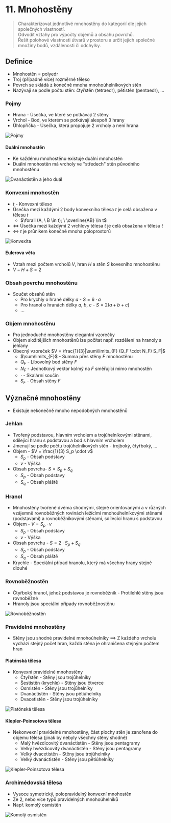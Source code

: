 # 11. Mnohostěny

> Charakterizovat jednotlivé mnohostěny do kategorií dle jejich společných vlastností. \
> Odvodit vztahy pro výpočty objemů a obsahu povrchů. \
> Řešit polohové vlastnosti útvarů v prostoru a určit jejich společné množiny bodů, vzdálenosti či odchylky.

## Definice

- Mnohostěn = polyedr
- Troj (případně více) rozměrné těleso
- Povrch se skládá z konečně mnoha mnohoúhelníkových stěn
- Nazývají se podle počtu stěn: čtyřstěn (tetraedr), pětistěn (pentaedr), ...

### Pojmy

- Hrana - Úsečka, ve které se potkávají 2 stěny
- Vrchol - Bod, ve kterém se potkávají alespoň 3 hrany
- Úhlopříčka - Úsečka, která propojuje 2 vrcholy a není hrana

![Pojmy](./pojmy.png)

#### Duální mnohostěn

- Ke každému mnohostěnu existuje duální mnohostěn
- Duální mnohostěn má vrcholy ve "středech" stěn původního mnohostěnu

![Dvanáctistěn a jeho duál](./dual.png)

### Konvexní mnohostěn

- $t$ - Konvexní těleso
- Úsečka mezi každými 2 body konvexního tělesa $t$ je celá obsažena v tělesu $t$
  - $\forall (A, \ B \in t); \ \overline{AB} \in t$
- $\iff$ Úsečka mezi každými 2 vrchlovy tělesa $t$ je celá obsažena v tělesu $t$
- $\iff$ $t$ je průnikem konečně mnoha poloprostorů

![Konvexita](./konvexita.png)

#### Eulerova věta

- Vztah mezi počtem vrcholů $V$, hran $H$ a stěn $S$ kovexního mnohostěnu
- $V - H + S = 2$

### Obsah povrchu mnohostěnu

- Součet obsahů stěn
  - Pro krychly o hraně délky $a$ - $S =  6 \cdot a$
  - Pro hranol o hranách délky $a, \ b, \ c$ - $S = 2(a + b + c)$
  - ...

### Objem mnohostěnu

- Pro jednoduché mnohostěny elegantní vzorečky
- Objem složitějších mnohostěnů lze počítat např. rozdělení na hranoly a jehlany
- Obecný vzoreček $V = \frac{1}{3}|\sum\limits_{F} (Q_F \cdot N_F) S_F|$
  - $\sum\limits_{F}$ - Summa přes stěny $F$ mnohostěnu
  - $Q_F$ - Libovolný bod stěny $F$
  - $N_F$ - Jednotkový vektor kolmý na $F$ směřující mimo mnohostěn
  - $\cdot$ - Skalární součin
  - $S_F$ - Obsah stěny $F$

## Význačné mnohostěny

- Existuje nekonečně mnoho nepodobných mnohostěnů

### Jehlan

- Tvořený podstavou, hlavním vrcholem a trojúhelníkovými stěnami, sdílející hranu s podstavou a bod s hlavním vrcholem
- Jmenují se podle počtu trojúhelníkových stěn - trojboký, čtyřboký, ...
- Objem - $V = \frac{1}{3} S_p \cdot v$
  - $S_p$ - Obsah podstavy
  - $v$ - Výška
- Obsah povrchu- $S = S_p + S_q$
  - $S_p$ - Obsah podstavy
  - $S_q$ - Obsah pláště

### Hranol

- Mnohostěny tvořené dvěma shodnými, stejně orientovanými a v různých vzájemně rovnoběžných rovinách ležícími mnohoúhelníkovými stěnami (podstavami) a rovnoběžníkovými stěnami, sdílecící hranu s podstavou
- Objem - $V = S_p \cdot v$
  - $S_p$ - Obsah podstavy
  - $v$ - Výška
- Obsah povrchu - $S = 2 \cdot S_p + S_q$
  - $S_p$ - Obsah podstavy
  - $S_q$ - Obsah pláště
- Krychle - Speciální případ hranolu, který má všechny hrany stejně dlouhé

### Rovnoběžnostěn

- Čtyřboký hranol, jehož podstavou je rovnoběžník - Protilehlé stěny jsou rovnoběžné
- Hranoly jsou speciální případy rovnoběžnostěnu

![Rovnoběžnostěn](./rovnobeznosten.png)

### Pravidelné mnohostěny

- Stěny jsou shodné pravidelné mnohoúhelníky $\implies$ Z každého vrcholu vychází stejný počet hran, každá stěna je ohraničena stejným počtem hran

#### Platónská tělesa

- Konvexní pravidelné mnohostěny
  - Čtyřstěn - Stěny jsou trojůhelníky
  - Šestistěn (krychle) - Stěny jsou čtverce
  - Osmistěn - Stěny jsou trojůhelníky
  - Dvanáctistěn - Stěny jsou pětiúhelníky
  - Dvacetistěn - Stěny jsou trojúhelníky

![Platónská tělesa](./platonska_telesa.png)

#### Klepler-Poinsotova tělesa

- Nekonvexní pravidelné mnohostěny, část plochy stěn je zanořena do objemu tělesa (jinak by nebyly všechny stěny shodné)
  - Malý hvězdicovitý dvanáctistěn - Stěny jsou pentagramy
  - Velký hvězdicovitý dvanáctistěn - Stěny jsou pentagramy
  - Velký dvacetistěn - Stěny jsou trojúhelníky
  - Velký dvanáctistěn - Stěny jsou pětiúhelníky

![Klepler-Poinsotova tělesa](./klepler-poinsotova_telesa.png)

### Archimédovská tělesa

- Vysoce symetrický, polopravidelný konvexní mnohostěn
- Ze 2, nebo více typů pravidelných mnohoúhelníků
- Např. komolý osmistěn

![Komolý osmistěn](./komoly_osmisten.png)

